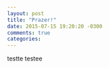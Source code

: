 ```yaml
---
layout: post
title: "Prazer!"
date: 2015-07-15 19:20:20 -0300
comments: true
categories: 
---
```

testte
testee
